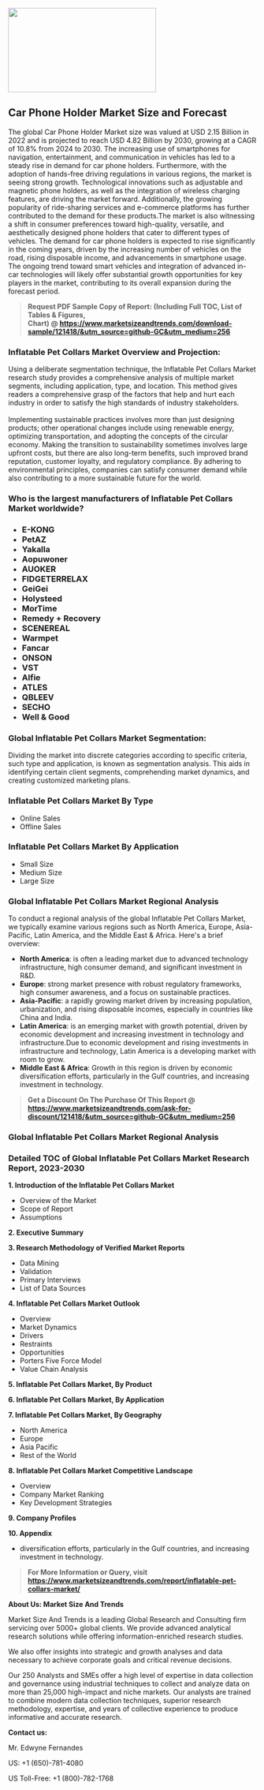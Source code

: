 <p><img class="alignnone size-medium wp-image-20088" src="https://ffe5etoiles.com/wp-content/uploads/2024/12/MST1-300x171.png" alt="" width="300" height="171" /></p><h2>Car Phone Holder Market Size and Forecast</h2><p>The global Car Phone Holder Market size was valued at USD 2.15 Billion in 2022 and is projected to reach USD 4.82 Billion by 2030, growing at a CAGR of 10.8% from 2024 to 2030. The increasing use of smartphones for navigation, entertainment, and communication in vehicles has led to a steady rise in demand for car phone holders. Furthermore, with the adoption of hands-free driving regulations in various regions, the market is seeing strong growth. Technological innovations such as adjustable and magnetic phone holders, as well as the integration of wireless charging features, are driving the market forward. Additionally, the growing popularity of ride-sharing services and e-commerce platforms has further contributed to the demand for these products.The market is also witnessing a shift in consumer preferences toward high-quality, versatile, and aesthetically designed phone holders that cater to different types of vehicles. The demand for car phone holders is expected to rise significantly in the coming years, driven by the increasing number of vehicles on the road, rising disposable income, and advancements in smartphone usage. The ongoing trend toward smart vehicles and integration of advanced in-car technologies will likely offer substantial growth opportunities for key players in the market, contributing to its overall expansion during the forecast period.</p></p><blockquote id="" class=""><strong>Request PDF Sample Copy of Report: (Including Full TOC, List of Tables &amp; Figures, Chart)&nbsp;@&nbsp;<strong><a href="https://www.marketsizeandtrends.com/download-sample/121418/&utm_source=github-GC&utm_medium=256" target="_blank">https://www.marketsizeandtrends.com/download-sample/121418/&utm_source=github-GC&utm_medium=256</a></strong></strong></blockquote><h3 id="" class="">Inflatable Pet Collars Market&nbsp;Overview and Projection:</h3><p id="" class="">Using a deliberate segmentation technique, the Inflatable Pet Collars Market research study provides a comprehensive analysis of multiple market segments, including application, type, and location. This method gives readers a comprehensive grasp of the factors that help and hurt each industry in order to satisfy the high standards of industry stakeholders. <br /> <br />Implementing sustainable practices involves more than just designing products; other operational changes include using renewable energy, optimizing transportation, and adopting the concepts of the circular economy. Making the transition to sustainability sometimes involves large upfront costs, but there are also long-term benefits, such improved brand reputation, customer loyalty, and regulatory compliance. By adhering to environmental principles, companies can satisfy consumer demand while also contributing to a more sustainable future for the world.</p><h3 id="" class="">Who is the largest manufacturers of&nbsp;Inflatable Pet Collars Market worldwide?</h3><h3 class=""><p><ul><li>E-KONG </li><li> PetAZ </li><li> Yakalla </li><li> Aopuwoner </li><li> AUOKER </li><li> FIDGETERRELAX </li><li> GeiGei </li><li> Holysteed </li><li> MorTime </li><li> Remedy + Recovery </li><li> SCENEREAL </li><li> Warmpet </li><li> Fancar </li><li> ONSON </li><li> VST </li><li> Alfie </li><li> ATLES </li><li> QBLEEV </li><li> SECHO </li><li> Well & Good</li></ul></p></h3><h3 id="" class="">Global&nbsp;Inflatable Pet Collars Market Segmentation:</h3><p id="" class="">Dividing the market into discrete categories according to specific criteria, such type and application, is known as segmentation analysis. This aids in identifying certain client segments, comprehending market dynamics, and creating customized marketing plans.</p><h3 id="" class="">Inflatable Pet Collars Market&nbsp;By Type</h3><p><p><ul><li>Online Sales </li><li> Offline Sales</p></li></ul></p></p><h3 id="" class="">Inflatable Pet Collars Market&nbsp;By Application</h3><p class=""><p><ul><li>Small Size </li><li> Medium Size </li><li> Large Size</li></ul></p></p><h3 id="" class="">Global Inflatable Pet Collars Market Regional Analysis</h3><p id="" class="">To conduct a regional analysis of the global Inflatable Pet Collars Market, we typically examine various regions such as North America, Europe, Asia-Pacific, Latin America, and the Middle East &amp; Africa. Here's a brief overview:</p><ul><li><strong>North America</strong>: is often a leading market due to advanced technology infrastructure, high consumer demand, and significant investment in R&amp;D.</li><li><strong>Europe</strong>: strong market presence with robust regulatory frameworks, high consumer awareness, and a focus on sustainable practices.</li><li><strong>Asia-Pacific</strong>: a rapidly growing market driven by increasing population, urbanization, and rising disposable incomes, especially in countries like China and India.</li><li><strong>Latin America</strong>: is an emerging market with growth potential, driven by economic development and increasing investment in technology and infrastructure.Due to economic development and rising investments in infrastructure and technology, Latin America is a developing market with room to grow.</li><li><strong>Middle East &amp; Africa</strong>: Growth in this region is driven by economic diversification efforts, particularly in the Gulf countries, and increasing investment in technology.</li></ul><blockquote id="" class=""><strong>Get a Discount On The Purchase Of This Report @ <strong><a href="https://www.marketsizeandtrends.com/ask-for-discount/121418/&utm_source=github-GC&utm_medium=256" target="_blank">https://www.marketsizeandtrends.com/ask-for-discount/121418/&utm_source=github-GC&utm_medium=256</a></strong></strong></blockquote><h3 id="" class="">Global Inflatable Pet Collars Market Regional Analysis</h3><h3 id="" class="">Detailed TOC of Global Inflatable Pet Collars Market Research Report, 2023-2030</h3><p id="" class=""><strong>1. Introduction of the Inflatable Pet Collars Market</strong></p><ul><li>Overview of the Market</li><li>Scope of Report</li><li>Assumptions</li></ul><p id="" class=""><strong>2. Executive Summary</strong></p><p id="" class=""><strong>3. Research Methodology of Verified Market Reports</strong></p><ul><li>Data Mining</li><li>Validation</li><li>Primary Interviews</li><li>List of Data Sources</li></ul><p id="" class=""><strong>4. Inflatable Pet Collars Market Outlook</strong></p><ul><li>Overview</li><li>Market Dynamics</li><li>Drivers</li><li>Restraints</li><li>Opportunities</li><li>Porters Five Force Model</li><li>Value Chain Analysis</li></ul><p id="" class=""><strong>5. Inflatable Pet Collars Market, By Product</strong></p><p id="" class=""><strong>6. Inflatable Pet Collars Market, By Application</strong></p><p id="" class=""><strong>7. Inflatable Pet Collars Market, By Geography</strong></p><ul><li>North America</li><li>Europe</li><li>Asia Pacific</li><li>Rest of the World</li></ul><p id="" class=""><strong>8. Inflatable Pet Collars Market Competitive Landscape</strong></p><ul><li>Overview</li><li>Company Market Ranking</li><li>Key Development Strategies</li></ul><p id="" class=""><strong>9. Company Profiles</strong></p><p id="" class=""><strong>10. Appendix</strong></p><ul><li>diversification efforts, particularly in the Gulf countries, and increasing investment in technology.</li></ul><blockquote id="" class=""><strong>For More Information or Query, visit <strong><strong><a href="https://www.marketsizeandtrends.com/report/inflatable-pet-collars-market/" target="_blank">https://www.marketsizeandtrends.com/report/inflatable-pet-collars-market/</a></strong></strong></strong></blockquote><p id="" class=""><strong>About Us: Market Size And Trends</strong></p><p id="" class="">Market Size And Trends is a leading Global Research and Consulting firm servicing over 5000+ global clients. We provide advanced analytical research solutions while offering information-enriched research studies.</p><p id="" class="">We also offer insights into strategic and growth analyses and data necessary to achieve corporate goals and critical revenue decisions.</p><p id="" class="">Our 250 Analysts and SMEs offer a high level of expertise in data collection and governance using industrial techniques to collect and analyze data on more than 25,000 high-impact and niche markets. Our analysts are trained to combine modern data collection techniques, superior research methodology, expertise, and years of collective experience to produce informative and accurate research.</p><p id="" class=""><strong>Contact us:</strong></p><p id="" class="">Mr. Edwyne Fernandes</p><p id="" class="">US: +1 (650)-781-4080</p><p id="" class="">US Toll-Free: +1 (800)-782-1768</p>
